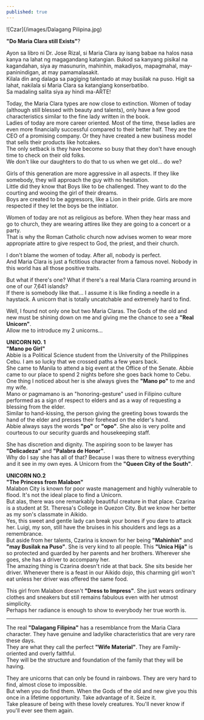 ```yaml
---
published: true
---
```

![Czar](/images/Dalagang Pilipina.jpg)


**"Do Maria Clara still Exists"**?

Ayon sa libro ni Dr. Jose Rizal, si Maria Clara ay isang babae na halos nasa kanya na lahat ng magagandang katangian. Bukod sa kanyang pisikal na kagandahan, siya ay masunurin, mahinhin, makadiyos, mapagmahal, may-paninindigan, at may pamamalasakit.   
Kilala din ang dalaga sa pagiging talentado at may busilak na puso. 
Higit sa lahat, nakilala si Maria Clara sa katangiang konserbatibo.   
Sa madaling salita siya ay hindi ma-ARTE!

Today, the Maria Clara types are now close to extinction. Women of today (although still blessed with beauty and talents), only have a few good characteristics similar to the fine lady written in the book.   
Ladies of today are more career oriented. Most of the time, these ladies are even more financially successful compared to their better half. 
They are the CEO of a promising company. Or they have created a new business model that sells their products like hotcakes.   
The only setback is they have become so busy that they don't have enough time to check on their old folks.   
We don't like our daughters to do that to us when we get old... do we?

Girls of this generation are more aggressive in all aspects. If they like somebody, they will approach the guy with no hesitation.   
Little did they know that Boys like to be challenged. They want to do the courting and wooing the girl of their dreams.   
Boys are created to be aggressors, like a Lion in their pride. 
Girls are more respected if they let the boys be the initiator. 

Women of today are not as religious as before. When they hear mass and go to church, they are wearing attires like they are going to a concert or a party.   
That is why the Roman Catholic church now advises women to wear more appropriate attire to give respect to God, the priest, and their church. 

I don't blame the women of today. After all, nobody is perfect.   
And Maria Clara is just a fictitious character from a famous novel. Nobody in this world has all those positive traits. 

But what if there's one? What if there's a real Maria Clara roaming around in one of our 7,641 islands?   
If there is somebody like that... I assume it is like finding a needle in a haystack. A unicorn that is totally uncatchable and extremely hard to find. 

Well, I found not only one but two Maria Claras. The Gods of the old and new must be shining down on me and giving me the chance to see a **"Real Unicorn"**.   
Allow me to introduce my 2 unicorns...

**UNICORN NO. 1**   
**"Mano po Girl"**   
Abbie is a Political Science student from the University of the Philippines Cebu. I am so lucky that we crossed paths a few years back.   
She came to Manila to attend a big event at the Office of the Senate. 
Abbie came to our place to spend 2 nights before she goes back home to Cebu.
One thing I noticed about her is she always gives the **"Mano po"** to me and my wife.   
Mano or pagmamano is an "honoring-gesture" used in Filipino culture performed as a sign of respect to elders and as a way of requesting a blessing from the elder.   
Similar to hand-kissing, the person giving the greeting bows towards the hand of the elder and presses their forehead on the elder's hand.   
Abbie always says the words **"po"** or **"opo"**. She also is very polite and courteous to our security guards and housekeeping staff.  

She has discretion and dignity. The aspiring soon to be lawyer has **"Delicadeza"** and **"Palabra de Honor"**.   
Why do I say she has all of that? Because I was there to witness everything and it see in my own eyes. A Unicorn from the **"Queen City of the South"**.

**UNICORN NO.2**   
**"The Princess from Malabon"**   
Malabon City is known for poor waste management and highly vulnerable to flood. It's not the ideal place to find a Unicorn.   
But alas, there was one remarkably beautiful creature in that place.
Czarina is a student at St. Theresa's College in Quezon City. But we know her better as my son's classmate in Aikido.   
Yes, this sweet and gentle lady can break your bones if you dare to attack her. Luigi, my son, still have the bruises in his shoulders and legs as a remembrance.   
But aside from her talents, Czarina is known for her being **"Mahinhin"** and **"may Busilak na Puso"**. 
She is very kind to all people. This **"Unica Hija"** is so protected and guarded by her parents and her brothers. Wherever she goes, she has a driver to accompany her.   
The amazing thing is Czarina doesn't ride at that back. She sits beside her driver. Whenever there is a feast in our Aikido dojo, this charming girl won't eat unless her driver was offered the same food. 

This girl from Malabon doesn't **"Dress to Impress"**. She just wears ordinary clothes and sneakers but still remains fabulous even with her utmost simplicity.   
Perhaps her radiance is enough to show to everybody her true worth is. 

----------------------------------------------------------------------------

The real **"Dalagang Filipina"** has a resemblance from the Maria Clara character. They have genuine and ladylike characteristics that are very rare these days.   
They are what they call the perfect **"Wife Material"**. 
They are Family-oriented and overly faithful.   
They will be the structure and foundation of the family that they will be having. 

They are unicorns that can only be found in rainbows. They are very hard to find, almost close to impossible.   
But when you do find them. When the Gods of the old and new give you this once in a lifetime opportunity. Take advantage of it. Seize it.   
Take pleasure of being with these lovely creatures. You'll never know if you'll ever see them again.  
 